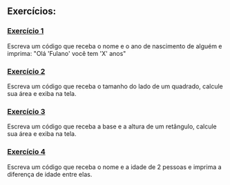 ## Exercícios:

### [Exercício 1](src/Exercicio_1.java)
Escreva um código que receba o nome e o ano de nascimento de alguém e imprima: "Olá 'Fulano' você tem 'X' anos"

### [Exercício 2](src/Exercicio_2.java)
Escreva um código que receba o tamanho do lado de um quadrado, calcule sua área e exiba na tela.

### [Exercício 3](src/Exercicio_3.java)
Escreva um código que receba a base e a altura de um retângulo, calcule sua área e exiba na tela.

### [Exercício 4](src/Exercicio_4.java)
Escreva um código que receba o nome e a idade de 2 pessoas e imprima a diferença de idade entre elas.
